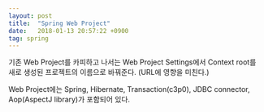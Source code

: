 ```yaml
---
layout: post
title:  "Spring Web Project"
date:   2018-01-13 20:57:22 +0900
tag: spring
---
```


기존 Web Project를 카피하고 나서는 Web Project Settings에서 Context root를 새로 생성된 프로젝트의 이름으로 바꿔준다. (URL에 영향을 미친다.)

Web Project에는 Spring, Hibernate, Transaction(c3p0), JDBC connector, Aop(AspectJ library)가 포함되어 있다.
